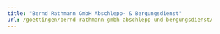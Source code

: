 ```yaml
---
title: "Bernd Rathmann GmbH Abschlepp- & Bergungsdienst"
url: /goettingen/bernd-rathmann-gmbh-abschlepp-und-bergungsdienst/
---
```

